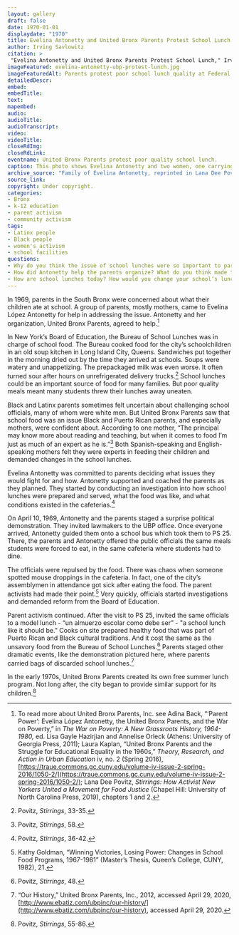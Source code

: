 ```yaml
--- 
layout: gallery
draft: false
date: 1970-01-01
displaydate: "1970"
title: Evelina Antonetty and United Bronx Parents Protest School Lunch
author: Irving Savlowitz
citation: >
 "Evelina Antonetty and United Bronx Parents Protest School Lunch," Irving Savlowitz, in New York City Civil Rights History Project, Accessed: [Month Day, Year], https://nyccivilrightshistory.org/gallery/evelina-antonetty-ubp-protest-lunch.
imageFeatured: evelina-antonetty-ubp-protest-lunch.jpg
imageFeaturedAlt: Parents protest poor school lunch quality at Federal Plaza in Manhattan. One woman carries a child and other parents carry garbage bags of food.
detailedDescr: 
embed: 
embedTitle: 
text: 
mapembed: 
audio: 
audioTitle: 
audioTranscript: 
video: 
videoTitle: 
closeRdImg: 
closeRdLink: 
eventname: United Bronx Parents protest poor quality school lunch. 
caption: This photo shows Evelina Antonetty and two women, one carrying a child, walking across Federal Plaza in Manhattan and holding large plastic bags of food.
archive_source: "Family of Evelina Antonetty, reprinted in Lana Dee Povitz, *Stirrings: How Activist New Yorkers Ignited a Movement for Food Justice* (Chicago: University of Chicago Press, 2019)."
source_link: 
copyright: Under copyright.
categories: 
- Bronx
- k-12 education
- parent activism
- community activism
tags: 
- Latinx people
- Black people
- women's activism 
- school facilities
questions:
- Why do you think the issue of school lunches were so important to parents in the South Bronx?
- How did Antonetty help the parents organize? What do you think made them effective?
- How are school lunches today? How would you change your school’s lunch program?
--- 
```


In 1969, parents in the South Bronx were concerned about what their children ate at school. A group of parents, mostly mothers, came to Evelina López Antonetty for help in addressing the issue. Antonetty and her organization, United Bronx Parents, agreed to help.[^1]

In New York’s Board of Education, the Bureau of School Lunches was in charge of school food. The Bureau cooked food for the city’s schoolchildren in an old soup kitchen in Long Island City, Queens. Sandwiches put together in the morning dried out by the time they arrived at schools. Soups were watery and unappetizing. The prepackaged milk was even worse. It often turned sour after hours on unrefrigerated delivery trucks.[^2] School lunches could be an important source of food for many families. But poor quality meals meant many students threw their lunches away uneaten.

Black and Latinx parents sometimes felt uncertain about challenging school officials, many of whom were white men. But United Bronx Parents saw that school food was an issue Black and Puerto Rican parents, and especially mothers, were confident about. According to one mother, “The principal may know more about reading and teaching, but when it comes to food I’m just as much of an expert as he is.”[^3] Both Spanish-speaking and English-speaking mothers felt they were experts in feeding their children and demanded changes in the school lunches.

Evelina Antonetty was committed to parents deciding what issues they would fight for and how.   Antonetty supported and coached the parents as they planned. They started by conducting an investigation into how school lunches were prepared and served, what the food was like, and what conditions existed in the cafeterias.[^4]

On April 10, 1969, Antonetty and the parents staged a surprise political demonstration. They invited lawmakers to the UBP office. Once everyone arrived, Antonetty guided them onto a school bus which took them to PS 25. There, the parents and Antonetty offered the public officials the same meals students were forced to eat, in the same cafeteria where students had to dine.

The officials were repulsed by the food. There was chaos when someone spotted mouse droppings in the cafeteria. In fact, one of the city’s assemblymen in attendance got sick after eating the food. The parent activists had made their point.[^5] Very quickly, officials started investigations and demanded reform from the Board of Education.

Parent activism continued. After the visit to PS 25, invited the same officials to a model lunch - “un almuerzo escolar como debe ser” - "a school lunch like it should be.” Cooks on site prepared healthy food that was part of Puerto Rican and Black cultural traditions. And it cost the same as the unsavory food from the Bureau of School Lunches.[^8] Parents staged other dramatic events, like the demonstration pictured here, where parents carried bags of discarded school lunches.[^9]

In the early 1970s, United Bronx Parents created its own free summer lunch program. Not long after, the city began to provide similar support for its children.[^10]

[^1]: To read more about United Bronx Parents, Inc. see Adina Back, “‘Parent Power’: Evelina López Antonetty, the United Bronx Parents, and the War on Poverty,” in *The War on Poverty: A New Grassroots History, 1964-1980,* ed. Lisa Gayle Hazirjian and Annelise Orleck (Athens: University of Georgia Press, 2011); Laura Kaplan, “United Bronx Parents and the Struggle for Educational Equality in the 1960s,” *Theory, Research, and Action in Urban Education* iv, no. 2 (Spring 2016), [https://traue.commons.gc.cuny.edu/volume-iv-issue-2-spring-2016/1050-2/](https://traue.commons.gc.cuny.edu/volume-iv-issue-2-spring-2016/1050-2/); Lana Dee Povitz, *Stirrings: How Activist New Yorkers United a Movement for Food Justice* (Chapel Hill: University of North Carolina Press, 2019), chapters 1 and 2.

[^2]: Povitz, *Stirrings*, 33-35.

[^3]: Povitz, *Stirrings*, 58.

[^4]: Povitz, *Stirrings*, 36-42.

[^5]: Kathy Goldman, “Winning Victories, Losing Power: Changes in School Food Programs, 1967-1981” (Master’s Thesis, Queen’s College, CUNY, 1982), 21.

[^6]: Goldman, “Winning Victories, Losing Power,” 21.

[^7]: Povitz, *Stirrings*, 40.

[^8]: Povitz, *Stirrings*, 48.

[^9]: “Our History,” United Bronx Parents, Inc., 2012, accessed April 29, 2020, [http://www.ebatiz.com/ubpinc/our-history/](http://www.ebatiz.com/ubpinc/our-history), accessed April 29, 2020.

[^10]: Povitz, *Stirrings*, 55-86.
